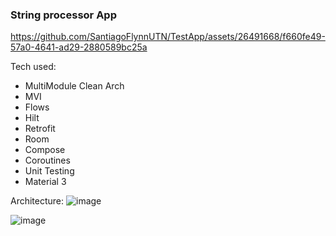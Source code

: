 ### String processor App ###

https://github.com/SantiagoFlynnUTN/TestApp/assets/26491668/f660fe49-57a0-4641-ad29-2880589bc25a

Tech used:
- MultiModule Clean Arch
- MVI
- Flows
- Hilt
- Retrofit
- Room
- Compose
- Coroutines
- Unit Testing
- Material 3

Architecture:
![image](https://github.com/SantiagoFlynnUTN/TestApp/assets/26491668/dc62d21e-3d8f-4f38-a62e-91441d3d445f)

![image](https://github.com/SantiagoFlynnUTN/TestApp/assets/26491668/a6cfc317-40e5-4cf2-ba0c-41b8a1959ebe)


